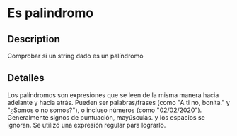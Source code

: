# Es palindromo

## Description
Comprobar si un string dado es un palíndromo

## Detalles
Los palíndromos son expresiones que se leen de la misma manera hacia adelante
y hacia atrás. Pueden ser palabras/frases (como "A ti no, bonita." y "¿Somos o no somos?"),
o incluso números (como "02/02/2020"). Generalmente signos de puntuación, mayúsculas.
y los espacios se ignoran. Se utilizó una expresión regular para lograrlo.
